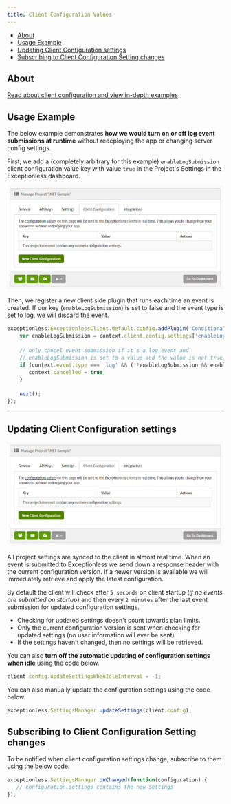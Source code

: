 ```yaml
---
title: Client Configuration Values
---
```

- [About](#about)
- [Usage Example](#usage-example)
- [Updating Client Configuration settings](#updating-client-configuration-settings)
- [Subscribing to Client Configuration Setting changes](#subscribing-to-client-configuration-setting-changes)

## About
[Read about client configuration and view in-depth examples](https://github.com/exceptionless/Exceptionless/wiki/Project-Settings#client-configuration)

## Usage Example

The below example demonstrates **how we would turn on or off log event submissions at runtime** without redeploying the app or changing server config settings.

First, we add a (completely arbitrary for this example) `enableLogSubmission` client configuration value key with value `true` in the Project's Settings in the Exceptionless dashboard.

![Exceptionless Client Configuration Value](../../../assets/img/docs/client-configuration.png)

Then, we register a new client side plugin that runs each time an event is created. If our key (`enableLogSubmission`) is set to false and the event type is set to log, we will discard the event.

```javascript
exceptionless.ExceptionlessClient.default.config.addPlugin('Conditionally cancel log submission', 100, function (context, next) {
    var enableLogSubmission = context.client.config.settings['enableLogSubmission'];
 
    // only cancel event submission if it’s a log event and
    // enableLogSubmission is set to a value and the value is not true.
    if (context.event.type === 'log' && (!!enableLogSubmission && enableLogSubmission !== 'true')) {
       context.cancelled = true;
    }
 
    next();
});
```

***


## Updating Client Configuration settings

![Exceptionless Client Configuration Settings](../../../assets/img/docs/client-configuration.png)

All project settings are synced to the client in almost real time. When an event is submitted to Exceptionless we send down a response header with the current configuration version. If a newer version is available we will immediately retrieve and apply the latest configuration. 

By default the client will check after `5 seconds` on client startup (*if no events are submitted on startup*) and then every `2 minutes` after the last event submission for updated configuration settings. 
  * Checking for updated settings doesn't count towards plan limits. 
  * Only the current configuration version is sent when checking for updated settings (no user information will ever be sent). 
  * If the settings haven't changed, then no settings will be retrieved.

You can also **turn off the automatic updating of configuration settings when idle** using the code below.
```js
client.config.updateSettingsWhenIdleInterval = -1;
```

You can also manually update the configuration settings using the code below.
```js
exceptionless.SettingsManager.updateSettings(client.config);
```

## Subscribing to Client Configuration Setting changes
To be notified when client configuration settings change, subscribe to them using the below code.

```js
exceptionless.SettingsManager.onChanged(function(configuration) {
   // configuration.settings contains the new settings
});
```